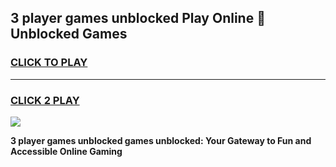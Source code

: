 
## 3 player games unblocked Play Online 👋 Unblocked Games
<h3>
<a href="https://premium.freeplayer.one?title=3_player_games_unblocked&ref=19F">CLICK TO PLAY</a></h3>
<hr>

<h3>
<a href="https://premium.freeplayer.one?title=3_player_games_unblocked&ref=19F">CLICK 2 PLAY</a>
  
</h3>

<a href="https://premium.freeplayer.one?title=3_player_games_unblocked&ref=19F"><img src="https://clearcache.store/games.png"></a>


**3 player games unblocked games unblocked: Your Gateway to Fun and Accessible Online Gaming**
